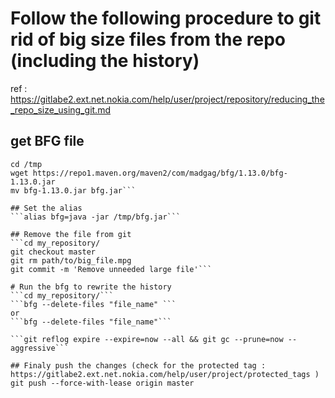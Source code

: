 # Follow the following procedure to git rid of big size files from the repo (including the history)
ref : https://gitlabe2.ext.net.nokia.com/help/user/project/repository/reducing_the_repo_size_using_git.md

## get BFG file 
```sudo su
cd /tmp 
wget https://repo1.maven.org/maven2/com/madgag/bfg/1.13.0/bfg-1.13.0.jar
mv bfg-1.13.0.jar bfg.jar```

## Set the alias 
```alias bfg=java -jar /tmp/bfg.jar```

## Remove the file from git 
```cd my_repository/
git checkout master
git rm path/to/big_file.mpg
git commit -m 'Remove unneeded large file'```

# Run the bfg to rewrite the history 
```cd my_repository/```
```bfg --delete-files "file_name" ```
or 
```bfg --delete-files "file_name"```

```git reflog expire --expire=now --all && git gc --prune=now --aggressive```

## Finaly push the changes (check for the protected tag : https://gitlabe2.ext.net.nokia.com/help/user/project/protected_tags )
git push --force-with-lease origin master
